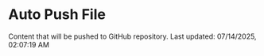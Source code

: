 # Auto Push File

Content that will be pushed to GitHub repository.
Last updated: 07/14/2025, 02:07:19 AM